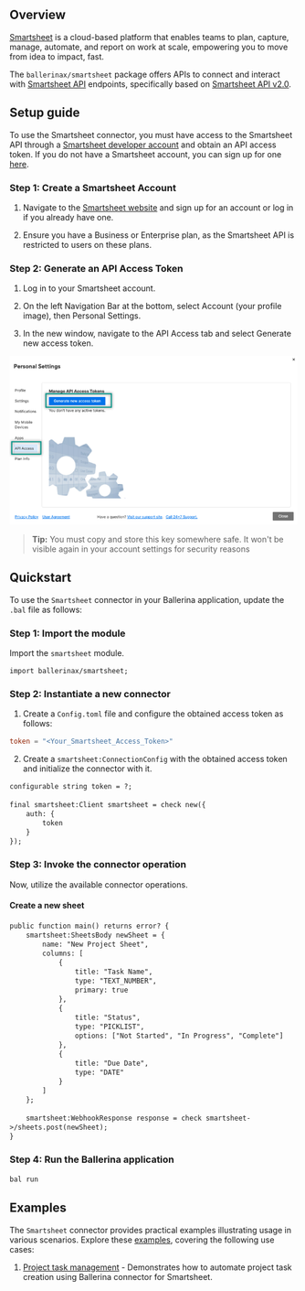 ## Overview

[Smartsheet](https://www.smartsheet.com/) is a cloud-based platform that enables teams to plan, capture, manage, automate, and report on work at scale, empowering you to move from idea to impact, fast.

The `ballerinax/smartsheet` package offers APIs to connect and interact with [Smartsheet API](https://developers.smartsheet.com/api/smartsheet/introduction) endpoints, specifically based on [Smartsheet API v2.0](https://developers.smartsheet.com/api/smartsheet/openapi).


## Setup guide

To use the Smartsheet connector, you must have access to the Smartsheet API through a [Smartsheet developer account](https://developers.smartsheet.com/) and obtain an API access token. If you do not have a Smartsheet account, you can sign up for one [here](https://www.smartsheet.com/try-it).

### Step 1: Create a Smartsheet Account

1. Navigate to the [Smartsheet website](https://www.smartsheet.com/) and sign up for an account or log in if you already have one.

2. Ensure you have a Business or Enterprise plan, as the Smartsheet API is restricted to users on these plans.

### Step 2: Generate an API Access Token

1. Log in to your Smartsheet account.

2. On the left Navigation Bar at the bottom, select Account (your profile image), then Personal Settings.

3. In the new window, navigate to the API Access tab and select Generate new access token.

![generate API token ](https://raw.githubusercontent.com/ballerina-platform/module-ballerinax-smartsheet/refs/heads/main/docs/setup/resources/generate-api-token.png)


> **Tip:** You must copy and store this key somewhere safe. It won't be visible again in your account settings for security reasons

## Quickstart

To use the `Smartsheet` connector in your Ballerina application, update the `.bal` file as follows:

### Step 1: Import the module

Import the `smartsheet` module.

```ballerina
import ballerinax/smartsheet;
```

### Step 2: Instantiate a new connector

1. Create a `Config.toml` file and configure the obtained access token as follows:

```toml
token = "<Your_Smartsheet_Access_Token>"
```

2. Create a `smartsheet:ConnectionConfig` with the obtained access token and initialize the connector with it.

```ballerina
configurable string token = ?;

final smartsheet:Client smartsheet = check new({
    auth: {
        token
    }
});
```

### Step 3: Invoke the connector operation

Now, utilize the available connector operations.

#### Create a new sheet


```ballerina
public function main() returns error? {
    smartsheet:SheetsBody newSheet = {
        name: "New Project Sheet",
        columns: [
            {
                title: "Task Name",
                type: "TEXT_NUMBER",
                primary: true
            },
            {
                title: "Status",
                type: "PICKLIST",
                options: ["Not Started", "In Progress", "Complete"]
            },
            {
                title: "Due Date",
                type: "DATE"
            }
        ]
    };

    smartsheet:WebhookResponse response = check smartsheet->/sheets.post(newSheet);
}
```

### Step 4: Run the Ballerina application

```bash
bal run
```


## Examples

The `Smartsheet` connector provides practical examples illustrating usage in various scenarios. Explore these [examples](https://github.com/ballerina-platform/module-ballerinax-smartsheet/tree/main/examples), covering the following use cases:

1. [Project task management](https://github.com/ballerina-platform/module-ballerinax-smartsheet/tree/main/examples/project_task_management) - Demonstrates how to automate project task creation using Ballerina connector for Smartsheet.


